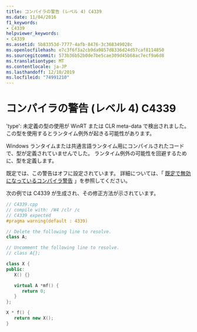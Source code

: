 ```yaml
---
title: コンパイラの警告 (レベル 4) C4339
ms.date: 11/04/2016
f1_keywords:
- C4339
helpviewer_keywords:
- C4339
ms.assetid: 5b83353d-7777-4afb-8476-3c368349028c
ms.openlocfilehash: e7c3f6f3a2cb9da9857d8336d24d57caf8114850
ms.sourcegitcommit: 573b36b52b0de7be5cae309d45b68ac7ecf9a6d8
ms.translationtype: MT
ms.contentlocale: ja-JP
ms.lasthandoff: 12/10/2019
ms.locfileid: "74991210"
---
```

# <a name="compiler-warning-level-4-c4339"></a>コンパイラの警告 (レベル 4) C4339

'type': 未定義の型の使用が WinRT または CLR meta-data で検出されました。この型を使用するとランタイム例外が起きる可能性があります。

Windows ランタイムまたは共通言語ランタイム用にコンパイルされたコードで、型が定義されていませんでした。 ランタイム例外の可能性を回避するために、型を定義します。

既定では、この警告はオフに設定されています。 詳細については、「 [既定で無効になっているコンパイラ警告](../../preprocessor/compiler-warnings-that-are-off-by-default.md) 」を参照してください。

次の例では C4339 が生成され、その修正方法が示されています。

```cpp
// C4339.cpp
// compile with: /W4 /clr /c
// C4339 expected
#pragma warning(default : 4339)

// Delete the following line to resolve.
class A;

// Uncomment the following line to resolve.
// class A{};

class X {
public:
   X() {}

   virtual A *mf() {
      return 0;
   }
};

X * f() {
   return new X();
}
```
